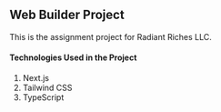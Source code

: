 ## Web Builder Project

This is the assignment project for Radiant Riches LLC.

#### Technologies Used in the Project

1. Next.js
2. Tailwind CSS
3. TypeScript
